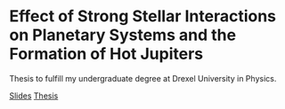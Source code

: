 Effect of Strong Stellar Interactions on Planetary Systems and
the Formation of Hot Jupiters
====================

Thesis to fulfill my undergraduate degree at Drexel University in Physics.

[Slides](https://github.com/tylerreisinger/undergrad-thesis/blob/master/slides.pdf)
[Thesis](https://github.com/tylerreisinger/undergrad-thesis/blob/master/report.pdf)


